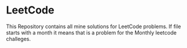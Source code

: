 # LeetCode

This Repository contains all mine solutions for LeetCode problems.
If file starts with a month it means that is a problem for the Monthly leetcode challeges.
